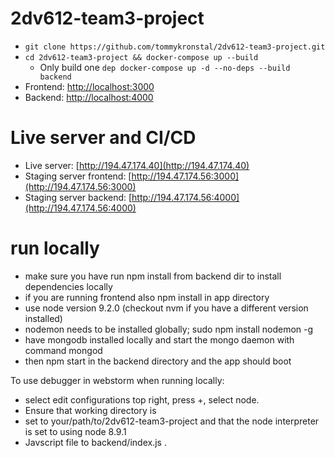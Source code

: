 # 2dv612-team3-project

* ```git clone https://github.com/tommykronstal/2dv612-team3-project.git```
* ```cd 2dv612-team3-project && docker-compose up --build```
  * Only build one `dep docker-compose up -d --no-deps --build backend`
* Frontend: [http://localhost:3000](http://localhost:3000)
* Backend: [http://localhost:4000](http://localhost:4000)

# Live server and CI/CD

* Live server: [http://194.47.174.40](http://194.47.174.40)
* Staging server frontend: [http://194.47.174.56:3000](http://194.47.174.56:3000)
* Staging server backend: [http://194.47.174.56:4000](http://194.47.174.56:4000)

# run locally

* make sure you have run npm install from backend dir to install dependencies locally
* if you are running frontend also npm install in app directory
* use node version 9.2.0 (checkout nvm if you have a different version installed)
* nodemon needs to be installed globally; sudo npm install nodemon -g
* have mongodb installed locally and start the mongo daemon with command mongod
* then npm start in the backend directory and the app should boot

To use debugger in webstorm when running locally:
* select edit configurations top right, press +, select node.
* Ensure that working directory is
* set to your/path/to/2dv612-team3-project and that the node interpreter is set to using node 8.9.1
* Javscript file to backend/index.js .
